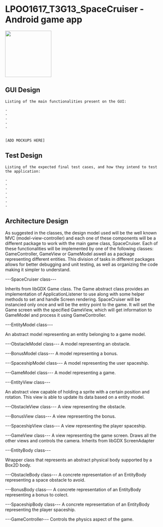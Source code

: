 # LPOO1617_T3G13_SpaceCruiser - Android game app 

<img src="https://github.com/literallysofia/LPOO1617_T5G6/blob/master/Android%20App/App%20Design/gui/Intro.png" width="150"><br>

## GUI Design
    
    Listing of the main functionalities present on the GUI:
    
    -
    -
    -
    -
    -
    
    
    [ADD MOCKUPS HERE]
    
    
    
 
## Test Design

    Listing of the expected final test cases, and how they intend to test the application:
    
    -
    -
    -
    -
    -
    -
    -
    
    
## Architecture Design

As suggested in the classes, the design model used will be the well known MVC (model-view-controller) and each one of these components will be a different package to work with the main game class, SpaceCruiser.
Each of these functionalities will be implemented by one of the following classes: GameController, GameView or GameModel aswell as a package representing different entities.
This division of tasks in different packages allows for better debugging and unit testing, as well as organizing the code making it simpler to understand.
    
---SpaceCruiser class---

Inherits from libGDX Game class.
The Game abstract class provides an implementation of ApplicationListener to use along with some helper methods to set and handle Screen rendering.
SpaceCruiser will be instancied only once and will be the entry point to the game.
It will set the Game screen with the specified GameView, which will get information to GameModel and process it using GameController.




---EntityModel class---

An abstract model representing an entity belonging to a game model.

---ObstacleModel class---
A model representing an obstacle.


---BonusModel class---
A model representing a bonus.

---SpaceshipModel class---
A model representing the user spaceship.

---GameModel class---
A model representing a game.






---EntityView class---

An abstract view capable of holding a sprite with a certain position and rotation. This view is able to update its data based on a entity model.

---ObstacleView class---
A view representing the obstacle.

---BonusView class---
A view representing the bonus.

---SpaceshipView class---
A view representing the player spaceship.

---GameView class---
A view representing the game screen. Draws all the other views and controls the camera. Inherits from libGDX ScreenAdapter





---EntityBody class---

Wrapper class that represents an abstract physical body supported by a Box2D body.

---ObstacleBody class---
A concrete representation of an EntityBody representing a space obstacle to avoid.


---BonusBody class---
A concrete representation of an EntityBody representing a bonus to colect.

---SpaceshipBody class---
A concrete representation of an EntityBody representing the player spaceship.

---GameController---
Controls the physics aspect of the game.    
   

